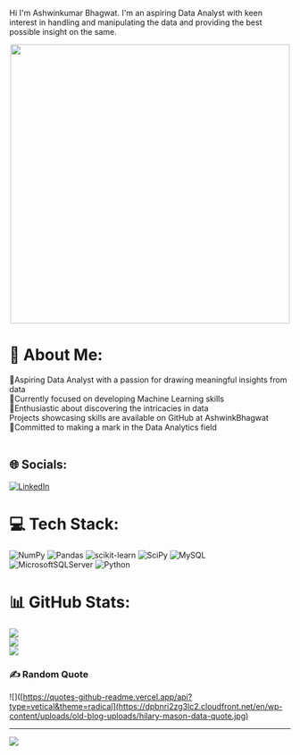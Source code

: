 Hi  I'm Ashwinkumar Bhagwat.
I'm an aspiring Data Analyst with keen interest in handling and manipulating the data and providing the best possible insight on the same.

<div align="center">
  <img height="500" src="https://digitalnext.co.uk/wp-content/uploads/2020/10/bi-dashboard.gif"  />
</div>


# 💫 About Me:
👀Aspiring Data Analyst with a passion for drawing meaningful insights from data<br>🔭Currently focused on developing Machine Learning skills<br>🌱Enthusiastic about discovering the intricacies in data<br> Projects showcasing skills are available on GitHub at AshwinkBhagwat<br>🤔Committed to making a mark in the Data Analytics field<br><br>



## 🌐 Socials:
[![LinkedIn](https://img.shields.io/badge/LinkedIn-%230077B5.svg?logo=linkedin&logoColor=white)](https://linkedin.com/in/https://www.linkedin.com/in/priyanka-bharti-6a9342b9/) 

# 💻 Tech Stack:
![NumPy](https://img.shields.io/badge/numpy-%23013243.svg?style=for-the-badge&logo=numpy&logoColor=white) ![Pandas](https://img.shields.io/badge/pandas-%23150458.svg?style=for-the-badge&logo=pandas&logoColor=white) ![scikit-learn](https://img.shields.io/badge/scikit--learn-%23F7931E.svg?style=for-the-badge&logo=scikit-learn&logoColor=white) ![SciPy](https://img.shields.io/badge/SciPy-%230C55A5.svg?style=for-the-badge&logo=scipy&logoColor=%white) ![MySQL](https://img.shields.io/badge/mysql-%2300f.svg?style=for-the-badge&logo=mysql&logoColor=white) ![MicrosoftSQLServer](https://img.shields.io/badge/Microsoft%20SQL%20Sever-CC2927?style=for-the-badge&logo=microsoft%20sql%20server&logoColor=white) ![Python](https://img.shields.io/badge/python-3670A0?style=for-the-badge&logo=python&logoColor=ffdd54)
# 📊 GitHub Stats:
![](https://github-readme-stats.vercel.app/api?username=AshwinkBhagwat&theme=dark&hide_border=false&include_all_commits=false&count_private=false)<br/>
![](https://github-readme-streak-stats.herokuapp.com/?user=AshwinkBhagwat&theme=dark&hide_border=false)<br/>
![](https://github-readme-stats.vercel.app/api/top-langs/?username=AshwinkBhagwat&theme=dark&hide_border=false&include_all_commits=false&count_private=false&layout=compact)

### ✍️ Random  Quote
![]([https://quotes-github-readme.vercel.app/api?type=vetical&theme=radical](https://dpbnri2zg3lc2.cloudfront.net/en/wp-content/uploads/old-blog-uploads/hilary-mason-data-quote.jpg)

---
[![](https://visitcount.itsvg.in/api?id=AshwinkBhagwat&icon=0&color=0)](https://visitcount.itsvg.in)

<!-- Proudly created with GPRM ( https://gprm.itsvg.in ) -->


